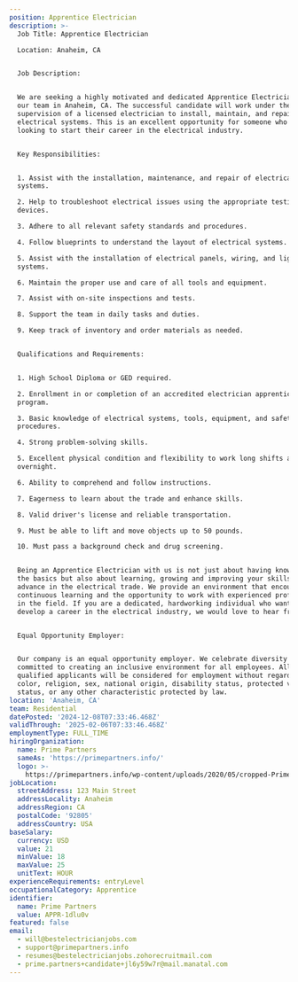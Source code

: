 ```yaml
---
position: Apprentice Electrician
description: >-
  Job Title: Apprentice Electrician

  Location: Anaheim, CA


  Job Description:


  We are seeking a highly motivated and dedicated Apprentice Electrician to join
  our team in Anaheim, CA. The successful candidate will work under the
  supervision of a licensed electrician to install, maintain, and repair
  electrical systems. This is an excellent opportunity for someone who is
  looking to start their career in the electrical industry.


  Key Responsibilities:


  1. Assist with the installation, maintenance, and repair of electrical
  systems.

  2. Help to troubleshoot electrical issues using the appropriate testing
  devices.

  3. Adhere to all relevant safety standards and procedures.

  4. Follow blueprints to understand the layout of electrical systems.

  5. Assist with the installation of electrical panels, wiring, and lighting
  systems.

  6. Maintain the proper use and care of all tools and equipment.

  7. Assist with on-site inspections and tests.

  8. Support the team in daily tasks and duties.

  9. Keep track of inventory and order materials as needed.


  Qualifications and Requirements:


  1. High School Diploma or GED required.

  2. Enrollment in or completion of an accredited electrician apprenticeship
  program.

  3. Basic knowledge of electrical systems, tools, equipment, and safety
  procedures.

  4. Strong problem-solving skills.

  5. Excellent physical condition and flexibility to work long shifts and
  overnight.

  6. Ability to comprehend and follow instructions.

  7. Eagerness to learn about the trade and enhance skills.

  8. Valid driver's license and reliable transportation.

  9. Must be able to lift and move objects up to 50 pounds.

  10. Must pass a background check and drug screening.


  Being an Apprentice Electrician with us is not just about having knowledge of
  the basics but also about learning, growing and improving your skills to
  advance in the electrical trade. We provide an environment that encourages
  continuous learning and the opportunity to work with experienced professionals
  in the field. If you are a dedicated, hardworking individual who wants to
  develop a career in the electrical industry, we would love to hear from you.


  Equal Opportunity Employer:


  Our company is an equal opportunity employer. We celebrate diversity and are
  committed to creating an inclusive environment for all employees. All
  qualified applicants will be considered for employment without regard to race,
  color, religion, sex, national origin, disability status, protected veteran
  status, or any other characteristic protected by law.
location: 'Anaheim, CA'
team: Residential
datePosted: '2024-12-08T07:33:46.468Z'
validThrough: '2025-02-06T07:33:46.468Z'
employmentType: FULL_TIME
hiringOrganization:
  name: Prime Partners
  sameAs: 'https://primepartners.info/'
  logo: >-
    https://primepartners.info/wp-content/uploads/2020/05/cropped-Prime-Partners-Logo-NO-BG-1-1.png
jobLocation:
  streetAddress: 123 Main Street
  addressLocality: Anaheim
  addressRegion: CA
  postalCode: '92805'
  addressCountry: USA
baseSalary:
  currency: USD
  value: 21
  minValue: 18
  maxValue: 25
  unitText: HOUR
experienceRequirements: entryLevel
occupationalCategory: Apprentice
identifier:
  name: Prime Partners
  value: APPR-1dlu0v
featured: false
email:
  - will@bestelectricianjobs.com
  - support@primepartners.info
  - resumes@bestelectricianjobs.zohorecruitmail.com
  - prime.partners+candidate+jl6y59w7r@mail.manatal.com
---
```


